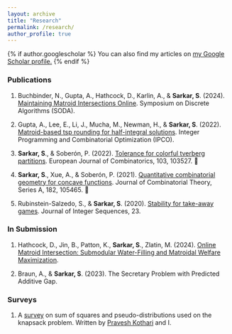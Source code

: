 ```yaml
---
layout: archive
title: "Research"
permalink: /research/
author_profile: true
---
```


{% if author.googlescholar %}
  You can also find my articles on <u><a href="{{author.googlescholar}}">my Google Scholar profile</a>.</u>
{% endif %}

### Publications

1. Buchbinder, N., Gupta, A., Hathcock, D., Karlin, A., & **Sarkar, S**. (2024). [Maintaining Matroid Intersections Online](https://arxiv.org/abs/2309.10214). Symposium on Discrete Algorithms (SODA).

2. Gupta, A., Lee, E., Li, J., Mucha, M., Newman, H., & **Sarkar, S**. (2022). [Matroid-based tsp rounding for half-integral solutions](https://arxiv.org/abs/2111.09290). Integer Programming and Combinatorial Optimization (IPCO).

3. **Sarkar, S**., & Soberón, P. (2022). [Tolerance for colorful tverberg partitions](https://doi.org/10.1016/j.ejc.2022.103527). European Journal of
Combinatorics, 103, 103527. 

4. **Sarkar, S**., Xue, A., & Soberón, P. (2021). [Quantitative combinatorial geometry for concave functions](10.1016/j.jcta.2021.105465). Journal of Combinatorial Theory, Series A, 182, 105465. 

5. Rubinstein-Salzedo, S., & **Sarkar, S**. (2020). [Stability for take-away games](https://cs.uwaterloo.ca/journals/JIS/VOL23/Rubinstein/rub3.html). Journal of Integer Sequences, 23.

### In Submission

1. Hathcock, D., Jin, B., Patton, K., **Sarkar, S**., Zlatin, M. (2024). [Online Matroid Intersection: Submodular Water-Filling and Matroidal Welfare Maximization](http://sherrysarkar.github.io/files/OMI-draft-Nov15.pdf).

2. Braun, A.,  & **Sarkar, S**. (2023). The Secretary Problem with Predicted Additive Gap.

### Surveys

1. A [survey](http://sherrysarkar.github.io/files/KnapsackSoS.pdf) on sum of squares and pseudo-distributions used on the knapsack problem. Written by [Pravesh Kothari](http://www.cs.cmu.edu/~praveshk/) and I.
